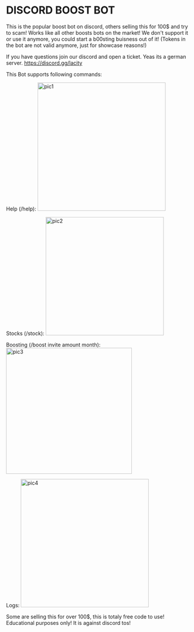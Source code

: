 # DISCORD BOOST BOT
This is the popular boost bot on discord, others selling this for 100$ and try to scam!
Works like all other boosts bots on the market!
We don't support it or use it anymore, you could start a b00sting buisness out of it!
(Tokens in the bot are not valid anymore, just for showcase reasons!)

If you have questions join our discord and open a ticket. Yeas its a german server.
https://discord.gg/lacity

This Bot supports following commands:

Help (/help):
<img width="349" alt="pic1" src="https://github.com/githubuserwithproblems/discord-boost-bot/assets/159634420/507fc388-e78d-4252-bf7a-916f54e98ac6">

Stocks (/stock):
<img width="322" alt="pic2" src="https://github.com/githubuserwithproblems/discord-boost-bot/assets/159634420/f9c48a70-5bea-42a9-b0dc-dca807cb85c1">

Boosting (/boost invite amount month):
<img width="343" alt="pic3" src="https://github.com/githubuserwithproblems/discord-boost-bot/assets/159634420/8b068f0a-665f-4411-8752-ab30daa9e00e">

Logs:
<img width="349" alt="pic4" src="https://github.com/githubuserwithproblems/discord-boost-bot/assets/159634420/803bfd4c-4be5-41c3-9727-690c0a953854">



Some are selling this for over 100$, this is totaly free code to use!
Educational purposes only! It is against discord tos!
